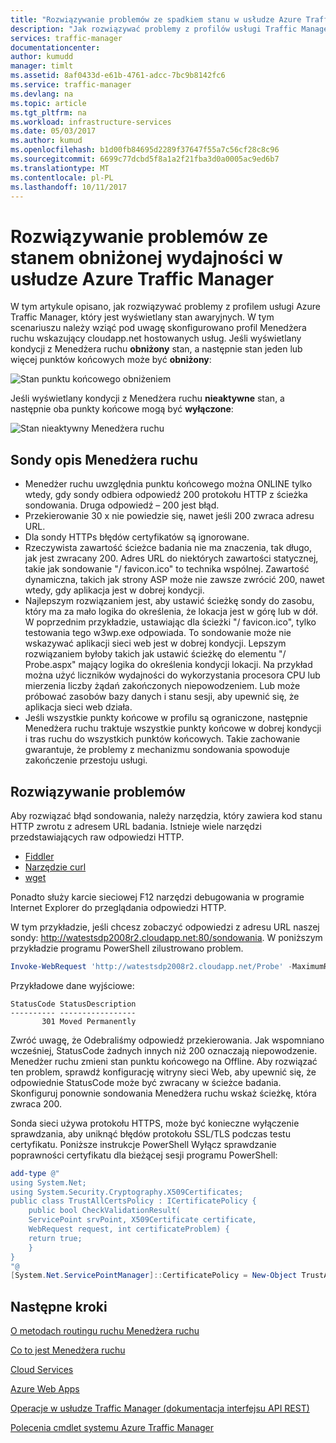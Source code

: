 ```yaml
---
title: "Rozwiązywanie problemów ze spadkiem stanu w usłudze Azure Traffic Manager"
description: "Jak rozwiązywać problemy z profilów usługi Traffic Manager będzie wyświetlana jako znacznie mniej wydajna stanu."
services: traffic-manager
documentationcenter: 
author: kumudd
manager: timlt
ms.assetid: 8af0433d-e61b-4761-adcc-7bc9b8142fc6
ms.service: traffic-manager
ms.devlang: na
ms.topic: article
ms.tgt_pltfrm: na
ms.workload: infrastructure-services
ms.date: 05/03/2017
ms.author: kumud
ms.openlocfilehash: b1d00fb84695d2289f37647f55a7c56cf28c8c96
ms.sourcegitcommit: 6699c77dcbd5f8a1a2f21fba3d0a0005ac9ed6b7
ms.translationtype: MT
ms.contentlocale: pl-PL
ms.lasthandoff: 10/11/2017
---
```

# <a name="troubleshooting-degraded-state-on-azure-traffic-manager"></a>Rozwiązywanie problemów ze stanem obniżonej wydajności w usłudze Azure Traffic Manager

W tym artykule opisano, jak rozwiązywać problemy z profilem usługi Azure Traffic Manager, który jest wyświetlany stan awaryjnych. W tym scenariuszu należy wziąć pod uwagę skonfigurowano profil Menedżera ruchu wskazujący cloudapp.net hostowanych usług. Jeśli wyświetlany kondycji z Menedżera ruchu **obniżony** stan, a następnie stan jeden lub więcej punktów końcowych może być **obniżony**:

![Stan punktu końcowego obniżeniem](./media/traffic-manager-troubleshooting-degraded/traffic-manager-degradedifonedegraded.png)

Jeśli wyświetlany kondycji z Menedżera ruchu **nieaktywne** stan, a następnie oba punkty końcowe mogą być **wyłączone**:

![Stan nieaktywny Menedżera ruchu](./media/traffic-manager-troubleshooting-degraded/traffic-manager-inactive.png)

## <a name="understanding-traffic-manager-probes"></a>Sondy opis Menedżera ruchu

* Menedżer ruchu uwzględnia punktu końcowego można ONLINE tylko wtedy, gdy sondy odbiera odpowiedź 200 protokołu HTTP z ścieżka sondowania. Druga odpowiedź – 200 jest błąd.
* Przekierowanie 30 x nie powiedzie się, nawet jeśli 200 zwraca adresu URL.
* Dla sondy HTTPs błędów certyfikatów są ignorowane.
* Rzeczywista zawartość ścieżce badania nie ma znaczenia, tak długo, jak jest zwracany 200. Adres URL do niektórych zawartości statycznej, takie jak sondowanie "/ favicon.ico" to technika wspólnej. Zawartość dynamiczna, takich jak strony ASP może nie zawsze zwrócić 200, nawet wtedy, gdy aplikacja jest w dobrej kondycji.
* Najlepszym rozwiązaniem jest, aby ustawić ścieżkę sondy do zasobu, który ma za mało logika do określenia, że lokacja jest w górę lub w dół. W poprzednim przykładzie, ustawiając dla ścieżki "/ favicon.ico", tylko testowania tego w3wp.exe odpowiada. To sondowanie może nie wskazywać aplikacji sieci web jest w dobrej kondycji. Lepszym rozwiązaniem byłoby takich jak ustawić ścieżkę do elementu "/ Probe.aspx" mający logika do określenia kondycji lokacji. Na przykład można użyć liczników wydajności do wykorzystania procesora CPU lub mierzenia liczby żądań zakończonych niepowodzeniem. Lub może próbować zasobów bazy danych i stanu sesji, aby upewnić się, że aplikacja sieci web działa.
* Jeśli wszystkie punkty końcowe w profilu są ograniczone, następnie Menedżera ruchu traktuje wszystkie punkty końcowe w dobrej kondycji i tras ruchu do wszystkich punktów końcowych. Takie zachowanie gwarantuje, że problemy z mechanizmu sondowania spowoduje zakończenie przestoju usługi.

## <a name="troubleshooting"></a>Rozwiązywanie problemów

Aby rozwiązać błąd sondowania, należy narzędzia, który zawiera kod stanu HTTP zwrotu z adresem URL badania. Istnieje wiele narzędzi przedstawiających raw odpowiedzi HTTP.

* [Fiddler](http://www.telerik.com/fiddler)
* [Narzędzie curl](https://curl.haxx.se/)
* [wget](http://gnuwin32.sourceforge.net/packages/wget.htm)

Ponadto służy karcie sieciowej F12 narzędzi debugowania w programie Internet Explorer do przeglądania odpowiedzi HTTP.

W tym przykładzie, jeśli chcesz zobaczyć odpowiedzi z adresu URL naszej sondy: http://watestsdp2008r2.cloudapp.net:80/sondowania. W poniższym przykładzie programu PowerShell zilustrowano problem.

```powershell
Invoke-WebRequest 'http://watestsdp2008r2.cloudapp.net/Probe' -MaximumRedirection 0 -ErrorAction SilentlyContinue | Select-Object StatusCode,StatusDescription
```

Przykładowe dane wyjściowe:

    StatusCode StatusDescription
    ---------- -----------------
           301 Moved Permanently

Zwróć uwagę, że Odebraliśmy odpowiedź przekierowania. Jak wspomniano wcześniej, StatusCode żadnych innych niż 200 oznaczają niepowodzenie. Menedżer ruchu zmieni stan punktu końcowego na Offline. Aby rozwiązać ten problem, sprawdź konfigurację witryny sieci Web, aby upewnić się, że odpowiednie StatusCode może być zwracany w ścieżce badania. Skonfiguruj ponownie sondowania Menedżera ruchu wskaż ścieżkę, która zwraca 200.

Sonda sieci używa protokołu HTTPS, może być konieczne wyłączenie sprawdzania, aby uniknąć błędów protokołu SSL/TLS podczas testu certyfikatu. Poniższe instrukcje PowerShell Wyłącz sprawdzanie poprawności certyfikatu dla bieżącej sesji programu PowerShell:

```powershell
add-type @"
using System.Net;
using System.Security.Cryptography.X509Certificates;
public class TrustAllCertsPolicy : ICertificatePolicy {
    public bool CheckValidationResult(
    ServicePoint srvPoint, X509Certificate certificate,
    WebRequest request, int certificateProblem) {
    return true;
    }
}
"@
[System.Net.ServicePointManager]::CertificatePolicy = New-Object TrustAllCertsPolicy
```

## <a name="next-steps"></a>Następne kroki

[O metodach routingu ruchu Menedżera ruchu](traffic-manager-routing-methods.md)

[Co to jest Menedżera ruchu](traffic-manager-overview.md)

[Cloud Services](http://go.microsoft.com/fwlink/?LinkId=314074)

[Azure Web Apps](https://azure.microsoft.com/documentation/services/app-service/web/)

[Operacje w usłudze Traffic Manager (dokumentacja interfejsu API REST)](http://go.microsoft.com/fwlink/?LinkId=313584)

[Polecenia cmdlet systemu Azure Traffic Manager][1]

[1]: https://msdn.microsoft.com/library/mt125941(v=azure.200).aspx
